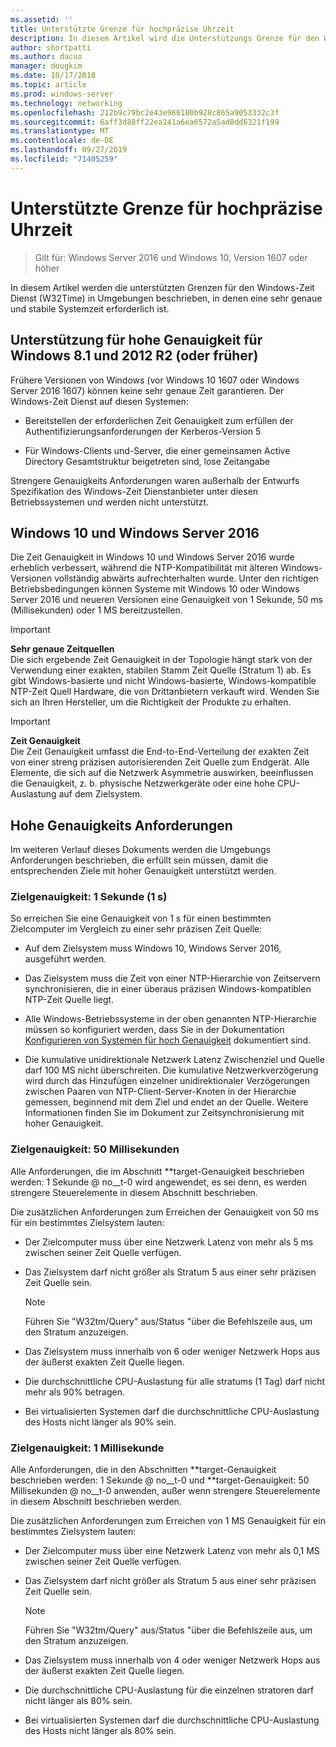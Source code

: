 ```yaml
---
ms.assetid: ''
title: Unterstützte Grenze für hochpräzise Uhrzeit
description: In diesem Artikel wird die Unterstützungs Grenze für den Windows-Zeit Dienst (W32Time) in Umgebungen beschrieben, die eine sehr genaue und stabile Systemzeit erfordern.
author: shortpatti
ms.author: dacuo
manager: dougkim
ms.date: 10/17/2018
ms.topic: article
ms.prod: windows-server
ms.technology: networking
ms.openlocfilehash: 212b9c79bc2e43e966180b928c865a9053332c3f
ms.sourcegitcommit: 6aff3d88ff22ea141a6ea6572a5ad8dd6321f199
ms.translationtype: MT
ms.contentlocale: de-DE
ms.lasthandoff: 09/27/2019
ms.locfileid: "71405259"
---
```

# <a name="support-boundary-for-high-accuracy-time"></a>Unterstützte Grenze für hochpräzise Uhrzeit

>Gilt für: Windows Server 2016 und Windows 10, Version 1607 oder höher

In diesem Artikel werden die unterstützten Grenzen für den Windows-Zeit Dienst (W32Time) in Umgebungen beschrieben, in denen eine sehr genaue und stabile Systemzeit erforderlich ist.

## <a name="high-accuracy-support-for-windows-81-and-2012-r2-or-prior"></a>Unterstützung für hohe Genauigkeit für Windows 8.1 und 2012 R2 (oder früher)

Frühere Versionen von Windows (vor Windows 10 1607 oder Windows Server 2016 1607) können keine sehr genaue Zeit garantieren. Der Windows-Zeit Dienst auf diesen Systemen:

-   Bereitstellen der erforderlichen Zeit Genauigkeit zum erfüllen der Authentifizierungsanforderungen der Kerberos-Version 5

-   Für Windows-Clients und-Server, die einer gemeinsamen Active Directory Gesamtstruktur beigetreten sind, lose Zeitangabe

Strengere Genauigkeits Anforderungen waren außerhalb der Entwurfs Spezifikation des Windows-Zeit Dienstanbieter unter diesen Betriebssystemen und werden nicht unterstützt.

## <a name="windows-10-and-windows-server-2016"></a>Windows 10 und Windows Server 2016

Die Zeit Genauigkeit in Windows 10 und Windows Server 2016 wurde erheblich verbessert, während die NTP-Kompatibilität mit älteren Windows-Versionen vollständig abwärts aufrechterhalten wurde. Unter den richtigen Betriebsbedingungen können Systeme mit Windows 10 oder Windows Server 2016 und neueren Versionen eine Genauigkeit von 1 Sekunde, 50 ms (Millisekunden) oder 1 MS bereitzustellen.

>[!IMPORTANT]
>**Sehr genaue Zeitquellen**<br>
>Die sich ergebende Zeit Genauigkeit in der Topologie hängt stark von der Verwendung einer exakten, stabilen Stamm Zeit Quelle (Stratum 1) ab. Es gibt Windows-basierte und nicht Windows-basierte, Windows-kompatible NTP-Zeit Quell Hardware, die von Drittanbietern verkauft wird. Wenden Sie sich an Ihren Hersteller, um die Richtigkeit der Produkte zu erhalten.

>[!IMPORTANT]
>**Zeit Genauigkeit**<br>
>Die Zeit Genauigkeit umfasst die End-to-End-Verteilung der exakten Zeit von einer streng präzisen autorisierenden Zeit Quelle zum Endgerät. Alle Elemente, die sich auf die Netzwerk Asymmetrie auswirken, beeinflussen die Genauigkeit, z. b. physische Netzwerkgeräte oder eine hohe CPU-Auslastung auf dem Zielsystem.

## <a name="high-accuracy-requirements"></a>Hohe Genauigkeits Anforderungen

Im weiteren Verlauf dieses Dokuments werden die Umgebungs Anforderungen beschrieben, die erfüllt sein müssen, damit die entsprechenden Ziele mit hoher Genauigkeit unterstützt werden.

### <a name="target-accuracy-1-second-1s"></a>Zielgenauigkeit: 1 Sekunde (1 s)

So erreichen Sie eine Genauigkeit von 1 s für einen bestimmten Zielcomputer im Vergleich zu einer sehr präzisen Zeit Quelle:

-   Auf dem Zielsystem muss Windows 10, Windows Server 2016, ausgeführt werden.

-   Das Zielsystem muss die Zeit von einer NTP-Hierarchie von Zeitservern synchronisieren, die in einer überaus präzisen Windows-kompatiblen NTP-Zeit Quelle liegt.

-   Alle Windows-Betriebssysteme in der oben genannten NTP-Hierarchie müssen so konfiguriert werden, dass Sie in der Dokumentation [Konfigurieren von Systemen für hoch Genauigkeit](configuring-systems-for-high-accuracy.md) dokumentiert sind.

-   Die kumulative unidirektionale Netzwerk Latenz Zwischenziel und Quelle darf 100 MS nicht überschreiten. Die kumulative Netzwerkverzögerung wird durch das Hinzufügen einzelner unidirektionaler Verzögerungen zwischen Paaren von NTP-Client-Server-Knoten in der Hierarchie gemessen, beginnend mit dem Ziel und endet an der Quelle. Weitere Informationen finden Sie im Dokument zur Zeitsynchronisierung mit hoher Genauigkeit.

### <a name="target-accuracy-50-milliseconds"></a>Zielgenauigkeit: 50 Millisekunden

Alle Anforderungen, die im Abschnitt **target-Genauigkeit beschrieben werden: 1 Sekunde @ no__t-0 wird angewendet, es sei denn, es werden strengere Steuerelemente in diesem Abschnitt beschrieben.

Die zusätzlichen Anforderungen zum Erreichen der Genauigkeit von 50 ms für ein bestimmtes Zielsystem lauten:

-   Der Zielcomputer muss über eine Netzwerk Latenz von mehr als 5 ms zwischen seiner Zeit Quelle verfügen.

-   Das Zielsystem darf nicht größer als Stratum 5 aus einer sehr präzisen Zeit Quelle sein.

    >[!Note]
    >Führen Sie "W32tm/Query" aus/Status "über die Befehlszeile aus, um den Stratum anzuzeigen.

-   Das Zielsystem muss innerhalb von 6 oder weniger Netzwerk Hops aus der äußerst exakten Zeit Quelle liegen.

-   Die durchschnittliche CPU-Auslastung für alle stratums (1 Tag) darf nicht mehr als 90% betragen.

-   Bei virtualisierten Systemen darf die durchschnittliche CPU-Auslastung des Hosts nicht länger als 90% sein.

### <a name="target-accuracy-1-millisecond"></a>Zielgenauigkeit: 1 Millisekunde

Alle Anforderungen, die in den Abschnitten **target-Genauigkeit beschrieben werden: 1 Sekunde @ no__t-0 und **target-Genauigkeit: 50 Millisekunden @ no__t-0 anwenden, außer wenn strengere Steuerelemente in diesem Abschnitt beschrieben werden.

Die zusätzlichen Anforderungen zum Erreichen von 1 MS Genauigkeit für ein bestimmtes Zielsystem lauten:

-   Der Zielcomputer muss über eine Netzwerk Latenz von mehr als 0,1 MS zwischen seiner Zeit Quelle verfügen.

-   Das Zielsystem darf nicht größer als Stratum 5 aus einer sehr präzisen Zeit Quelle sein.

    >[!Note]
    >Führen Sie "W32tm/Query" aus/Status "über die Befehlszeile aus, um den Stratum anzuzeigen.

-   Das Zielsystem muss innerhalb von 4 oder weniger Netzwerk Hops aus der äußerst exakten Zeit Quelle liegen.

-   Die durchschnittliche CPU-Auslastung für die einzelnen stratoren darf nicht länger als 80% sein.

-   Bei virtualisierten Systemen darf die durchschnittliche CPU-Auslastung des Hosts nicht länger als 80% sein.
